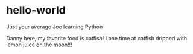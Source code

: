 # hello-world
Just your average Joe learning Python


Danny here, my favorite food is catfish!
I one time at catfish dripped with lemon juice on the moon!!!
